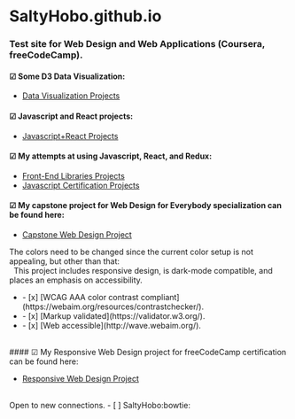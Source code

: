 # SaltyHobo.github.io
### Test site for Web Design and Web Applications (Coursera, freeCodeCamp).

#### &#9745; Some D3 Data Visualization:
<ul>
  <li>
    <a href="https://saltyhobo.github.io/freecodecamp/data-visualization/">Data Visualization Projects</a>
  </li>
</ul>

#### &#9745; Javascript and React projects:
<ul>
  <li>
    <a href="https://saltyhobo.github.io/extra-js-react-projects/">Javascript+React Projects</a>
  </li>
</ul>

#### &#9745; My attempts at using Javascript, React, and Redux:
<ul>
  <li>
    <a href="https://saltyhobo.github.io/freecodecamp/front-end-lib/">Front-End Libraries Projects</a>
  </li>
  <li>
    <a href="https://SaltyHobo.github.io/freecodecamp/javascript-certification/">Javascript Certification Projects</a>
  </li>
</ul>

#### &#9745; My capstone project for Web Design for Everybody specialization can be found here:
<ul>
  <li>
    <a href="https://saltyhobo.github.io/capstone/index.html">Capstone Web Design Project</a>
  </li>
</ul>
The colors need to be changed since the current color setup is not appealing, but other than that:
<br/>
&nbsp; This project includes responsive design, is dark-mode compatible, and places an emphasis on accessibility.
<ul>
  <li> - [x] [WCAG AAA color contrast compliant](https://webaim.org/resources/contrastchecker/). </li>
  <li> - [x] [Markup validated](https://validator.w3.org/). </li>
  <li> - [x] [Web accessible](http://wave.webaim.org/). </li>
</ul>
<br/>
#### &#9745; My Responsive Web Design project for freeCodeCamp certification can be found here:
<ul>
  <li>
    <a href="https://saltyhobo.github.io/freecodecamp/portfolio/index.html">Responsive Web Design Project</a>
  </li>
</ul>
<br/>
Open to new connections.
- [ ] SaltyHobo:bowtie:
